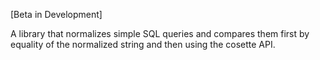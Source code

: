 [Beta in Development]

A library that normalizes simple SQL queries and compares them first by equality of the normalized string and then using the cosette API. 
